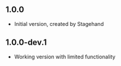 ## 1.0.0

- Initial version, created by Stagehand

## 1.0.0-dev.1

- Working version with limited functionality
